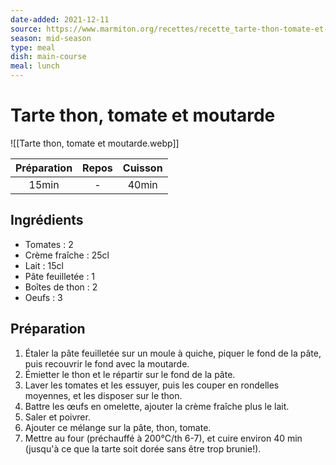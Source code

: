 ```yaml
---
date-added: 2021-12-11
source: https://www.marmiton.org/recettes/recette_tarte-thon-tomate-et-moutarde_17226.aspx
season: mid-season
type: meal
dish: main-course
meal: lunch
---
```


# Tarte thon, tomate et moutarde

![[Tarte thon, tomate et moutarde.webp]]

| Préparation | Repos | Cuisson |
|:-----------:|:-----:|:-------:|
|    15min    |   -   |  40min  |

## Ingrédients

- Tomates : 2
- Crème fraîche : 25cl
- Lait : 15cl
- Pâte feuilletée : 1
- Boîtes de thon : 2
- Oeufs : 3

## Préparation

1. Étaler la pâte feuilletée sur un moule à quiche, piquer le fond de la pâte, puis recouvrir le fond avec la moutarde.
2. Émietter le thon et le répartir sur le fond de la pâte.
3. Laver les tomates et les essuyer, puis les couper en rondelles moyennes, et les disposer sur le thon.
4. Battre les œufs en omelette, ajouter la crème fraîche plus le lait.
5. Saler et poivrer.
6. Ajouter ce mélange sur la pâte, thon, tomate.
7. Mettre au four (préchauffé à 200°C/th 6-7), et cuire environ 40 min (jusqu'à ce que la tarte soit dorée sans être trop brunie!).
